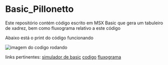 # Basic_Pillonetto

Este repositório contém código escrito em MSX Basic que gera um tabuleiro de xadrez, bem como fluxograma relativo a este código

Abaixo está o print do código funcionando

![imagem do codigo rodando](https://github.com/ProgramacaoEE2020/Basic_Pillonetto/blob/master/Captura%20de%20Tela%202020-09-25%20a%CC%80s%2009.50.12.png)

links pertinentes:
[simulador de basic](https://webmsx.org/)
[codigo](https://github.com/ProgramacaoEE2020/Basic_Pillonetto/blob/master/msx_code/msx_chess.txt)
[fluxograma](https://github.com/ProgramacaoEE2020/Basic_Pillonetto/blob/master/Fluxograma%20-%20Tabuleiro%20de%20Xadrez%20(1))
